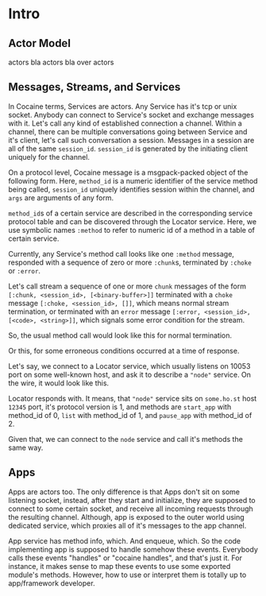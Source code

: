 
# Intro

## Actor Model

actors bla actors bla over actors

## Messages, Streams, and Services

In Cocaine terms, Services are actors. Any Service has it's tcp or unix
socket. Anybody can connect to Service's socket and exchange messages
with it. Let's call any kind of established connection a channel. Within
a channel, there can be multiple conversations going between Service
and it's client, let's call such conversation a session.
Messages in a session are all of the same `session_id`. `session_id` is
generated by the initiating client uniquely for the channel.

On a protocol level, Cocaine message is a msgpack-packed object of the
following form. Here, `method_id` is a numeric identifier of the service
method being called, `session_id` uniquely identifies session within
the channel, and `args` are arguments of any form.

`method_id`s of a certain service are described in the corresponding
service protocol table and can be discovered through the Locator
service. Here, we use symbolic names `:method` to refer to  numeric id
of a method in a table of certain service.

Currently, any Service's method call looks like one `:method` message,
responded with a sequence of zero or more `:chunk`s, terminated by
`:choke` or `:error`.

Let's call stream a sequence of one or more `chunk` messages of the form
`[:chunk, <session_id>, [<binary-buffer>]]`
terminated with a `choke` message 
`[:choke, <session_id>, []]`,
which means normal stream termination, or terminated with an `error`
message
`[:error, <session_id>, [<code>, <string>]]`,
which signals some error condition for the stream. 

So, the usual method call would look like this for normal termination.

Or this, for some erroneous conditions occurred at a time of
response.


Let's say, we connect to a Locator service, which usually listens on
10053 port on some well-known host, and ask it to describe a `"node"`
service. On the wire, it would look like this.

Locator responds with. It means, that `"node"` service sits on
`some.ho.st` host `12345` port, it's protocol version is 1, and
methods are `start_app` with method_id of 0, `list` with method_id of
1, and `pause_app` with method_id of 2.

Given that, we can connect to the `node` service and call it's methods
the same way.

## Apps

Apps are actors too. The only difference is that Apps don't sit on
some listening socket, instead, after they start and initialize, they
are supposed to connect to some certain socket, and receive all
incoming requests through the resulting channel. Although, app is
exposed to the outer world using dedicated service, which proxies all
of it's messages to the app channel.

App service has method info, which. And enqueue, which. So the code
implementing app is supposed to handle somehow these events. Everybody
calls these events "handles" or "cocaine handles", and that's just
it. For instance, it makes sense to map these events to use
some exported module's methods. However, how to use or interpret them
is totally up to app/framework developer.



